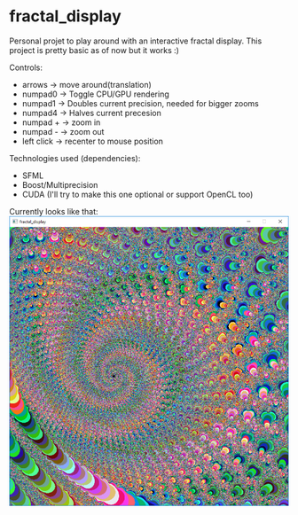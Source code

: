 # fractal_display
Personal projet to play around with an interactive fractal display. This project is pretty basic as of now but it works :)

Controls:
* arrows     -> move around(translation)
* numpad0    -> Toggle CPU/GPU rendering
* numpad1    -> Doubles current precision, needed for bigger zooms
* numpad4    -> Halves current precesion
* numpad +   -> zoom in
* numpad -   -> zoom out
* left click -> recenter to mouse position

Technologies used (dependencies): 
* SFML
* Boost/Multiprecision
* CUDA (I'll try to make this one optional or support OpenCL too)

Currently looks like that: ![alt tag](https://github.com/JulienCote/fractal_display/blob/master/sample%20pictures/fractal5.PNG)
